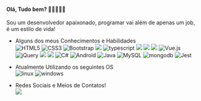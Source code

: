 #### Olá, Tudo bem? 👋👋👋👋👋
Sou um desenvolvedor apaixonado, programar vai além de apenas um job, é um estilo de vida!

*  Alguns dos meus Conhecimentos e Habilidades<br>
<img alt="HTML5" src="https://img.shields.io/badge/html5%20-%23E34F26.svg?&style=for-the-badge&logo=html5&logoColor=white"/> 	<img alt="CSS3" src="https://img.shields.io/badge/css3%20-%231572B6.svg?&style=for-the-badge&logo=css3&logoColor=white"/> <img alt="Bootstrap" src="https://img.shields.io/badge/bootstrap%20-%23563D7C.svg?&style=for-the-badge&logo=bootstrap&logoColor=white"/> <img src="https://img.shields.io/badge/JavaScript-323330?style=for-the-badge&logo=javascript&logoColor=F7DF1E"/> <img src="https://img.shields.io/badge/TypeScript-007ACC?style=for-the-badge&logo=typescript&logoColor=white" alt="typescript" /> <img src="https://img.shields.io/badge/Node.js-43853D?style=for-the-badge&logo=node.js&logoColor=white " /> <img src="https://img.shields.io/badge/Express.js-000000?style=for-the-badge&logo=express&logoColor=white"/> <img src="https://img.shields.io/badge/React-20232A?style=for-the-badge&logo=react&logoColor=61DAFB" /> <img alt="Vue.js" src="https://img.shields.io/badge/vuejs%20-%2335495e.svg?&style=for-the-badge&logo=vue.js&logoColor=%234FC08D"/> <img alt="jQuery" src="https://img.shields.io/badge/jquery%20-%230769AD.svg?&style=for-the-badge&logo=jquery&logoColor=white"/> <img src="https://img.shields.io/badge/Sass-CC6699?style=for-the-badge&logo=sass&logoColor=white"/> <img src="https://img.shields.io/badge/PHP-777BB4?style=for-the-badge&logo=php&logoColor=white"/>  <img alt="C#" src="https://img.shields.io/badge/c%23%20-%23239120.svg?&style=for-the-badge&logo=c-sharp&logoColor=white"/> <img alt="Android" src="https://img.shields.io/badge/Android-3DDC84?style=for-the-badge&logo=android&logoColor=white" /> <img alt="Java" src="https://img.shields.io/badge/Java-ED8B00?style=for-the-badge&logo=java&logoColor=white" /> <img alt="MySQL" src="https://img.shields.io/badge/MySQL-00000F?style=for-the-badge&logo=mysql&logoColor=white"/> <img alt="mongodb" src="https://img.shields.io/badge/MongoDB-4EA94B?style=for-the-badge&logo=mongodb&logoColor=white"/> <img alt="Jest" src="https://img.shields.io/badge/Jest-C21325?style=for-the-badge&logo=jest&logoColor=white" /> 
* Atualmente Utilizando os seguintes OS <br>
<img alt="linux" src="https://img.shields.io/badge/Linux-FCC624?style=for-the-badge&logo=linux&logoColor=black" /> <img alt="windows" src="https://img.shields.io/badge/Windows-0078D6?style=for-the-badge&logo=windows&logoColor=white" />

* Redes Sociais e Meios de Contatos!<br>
<a href="https://www.linkedin.com/in/geronimo-olanda-9a6a4313a/"><img src="https://img.shields.io/badge/linkedin-%230077B5.svg?&style=for-the-badge&logo=linkedin&logoColor=white" /></a>

